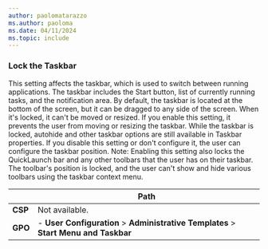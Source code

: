 ```yaml
---
author: paolomatarazzo
ms.author: paoloma
ms.date: 04/11/2024
ms.topic: include
---
```


### Lock the Taskbar

This setting affects the taskbar, which is used to switch between running applications. The taskbar includes the Start button, list of currently running tasks, and the notification area. By default, the taskbar is located at the bottom of the screen, but it can be dragged to any side of the screen. When it's locked, it can't be moved or resized. If you enable this setting, it prevents the user from moving or resizing the taskbar. While the taskbar is locked, autohide and other taskbar options are still available in Taskbar properties. If you disable this setting or don't configure it, the user can configure the taskbar position. Note: Enabling this setting also locks the QuickLaunch bar and any other toolbars that the user has on their taskbar. The toolbar's position is locked, and the user can't show and hide various toolbars using the taskbar context menu.

|  | Path |
|--|--|
| **CSP** | Not available. |
| **GPO** | - **User Configuration** > **Administrative Templates** > **Start Menu and Taskbar** |
